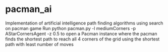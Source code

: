 # pacman_ai
Implementation of artificial intelligence path finding algorithms using search on pacman game
Run python pacman.py -l mediumCorners -p AStarCornersAgent -z 0.5 to open a Pacman instance where the pacman finds the shortest path to reach all 
4 corners of the grid using the shortest path with least number of moves
